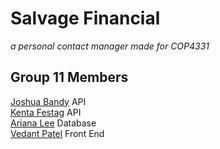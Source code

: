 # Salvage Financial
*a personal contact manager made for COP4331* 

## Group 11 Members
[Joshua Bandy](https://github.com/Lobbbey) API
<br> [Kenta Festag](https://github.com/KentaF1202) API
<br> [Ariana Lee](https://github.com/ChardineL) Database
<br> [Vedant Patel](https://github.com/vedantp03) Front End
